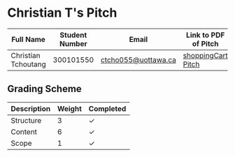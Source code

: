 # Christian T's Pitch

| Full Name | Student Number | Email | Link to PDF of Pitch |
|------|------|------|------|
| Christian Tchoutang | 300101550 | ctcho055@uottawa.ca | [shoppingCart Pitch](https://github.com/vusophie/SEG4105_term_project/blob/del1_christianT_300101550_pitch/SEG4105%20-%20Deliverable%201.pdf) |


## Grading Scheme

| Description | Weight | Completed | 
|------|------|------|
| Structure | 3 | &check; |
| Content | 6 | &check; |
| Scope | 1 | &check; |
